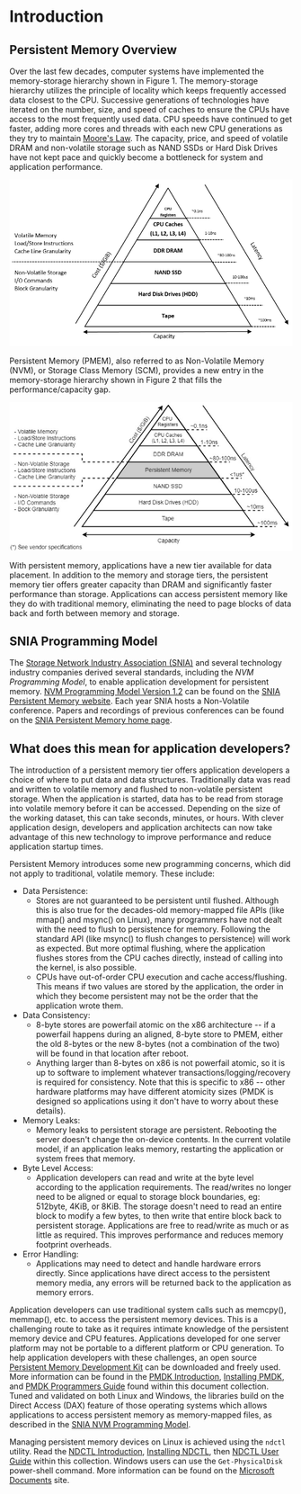 # Introduction

## Persistent Memory Overview

Over the last few decades, computer systems have implemented the memory-storage hierarchy shown in Figure 1. The memory-storage hierarchy utilizes the principle of locality which keeps frequently accessed data closest to the CPU. Successive generations of technologies have iterated on the number, size, and speed of caches to ensure the CPUs have access to the most frequently used data. CPU speeds have continued to get faster, adding more cores and threads with each new CPU generations as they try to maintain [Moore's Law](https://en.wikipedia.org/wiki/Moore's_law). The capacity, price, and speed of volatile DRAM and non-volatile storage such as NAND SSDs or Hard Disk Drives have not kept pace and quickly become a bottleneck for system and application performance.

![Figure 1: Memory Storage Hierarchy](../.gitbook/assets/memory-storage-hierachy-default.png)

Persistent Memory \(PMEM\), also referred to as Non-Volatile Memory \(NVM\), or Storage Class Memory \(SCM\), provides a new entry in the memory-storage hierarchy shown in Figure 2 that fills the performance/capacity gap.

![Figure 2: Memory-Storage Hierarchy with Persistent Memory Tier](../.gitbook/assets/pmem_storage_pyramid.jpg)

With persistent memory, applications have a new tier available for data placement. In addition to the memory and storage tiers, the persistent memory tier offers greater capacity than DRAM and significantly faster performance than storage. Applications can access persistent memory like they do with traditional memory, eliminating the need to page blocks of data back and forth between memory and storage.

## SNIA Programming Model

The [Storage Network Industry Association \(SNIA\)](http://www.snia.org) and several technology industry companies derived several standards, including the _NVM Programming Model_, to enable application development for persistent memory. [NVM Programming Model Version 1.2](https://www.snia.org/sites/default/files/technical_work/final/NVMProgrammingModel_v1.2.pdf) can be found on the [SNIA Persistent Memory website](https://www.snia.org/PM). Each year SNIA hosts a Non-Volatile conference. Papers and recordings of previous conferences can be found on the [SNIA Persistent Memory home page](https://www.snia.org/PM).

## What does this mean for application developers?

The introduction of a persistent memory tier offers application developers a choice of where to put data and data structures. Traditionally data was read and written to volatile memory and flushed to non-volatile persistent storage. When the application is started, data has to be read from storage into volatile memory before it can be accessed. Depending on the size of the working dataset, this can take seconds, minutes, or hours. With clever application design, developers and application architects can now take advantage of this new technology to improve performance and reduce application startup times.

Persistent Memory introduces some new programming concerns, which did not apply to traditional, volatile memory. These include:

* Data Persistence:
  * Stores are not guaranteed to be persistent until flushed.  Although this is also true for the decades-old memory-mapped file APIs \(like mmap\(\) and msync\(\) on Linux\), many programmers have not dealt with the need to flush to persistence for memory.  Following the standard API \(like msync\(\) to flush changes to persistence\) will work as expected.  But more optimal flushing, where the application flushes stores from the CPU caches directly, instead of calling into the kernel, is also possible.
  * CPUs have out-of-order CPU execution and cache access/flushing.  This means if two values are stored by the application, the order in which they become persistent may not be the order that the application wrote them.  
* Data Consistency:
  * 8-byte stores are powerfail atomic on the x86 architecture -- if a powerfail happens during an aligned, 8-byte store to PMEM, either the old 8-bytes or the new 8-bytes \(not a combination of the two\) will be found in that location after reboot.  
  * Anything larger than 8-bytes on x86 is not powerfail atomic, so it is up to software to implement whatever transactions/logging/recovery is required for consistency.  Note that this is specific to x86 -- other hardware platforms may have different atomicity sizes \(PMDK is designed so applications using it don't have to worry about these details\).
* Memory Leaks:
  * Memory leaks to persistent storage are persistent.  Rebooting the server doesn't change the on-device contents.  In the current volatile model, if an application leaks memory, restarting the application or system frees that memory.
* Byte Level Access:
  * Application developers can read and write at the byte level according to the application requirements.  The read/writes no longer need to be aligned or equal to storage block boundaries, eg: 512byte, 4KiB, or 8KiB.  The storage doesn't need to read an entire block to modify a few bytes, to then write that entire block back to persistent storage.  Applications are free to read/write as much or as little as required.  This improves performance and reduces memory footprint overheads.
* Error Handling:
  * Applications may need to detect and handle hardware errors directly.  Since applications have direct access to the persistent memory media, any errors will be returned back to the application as memory errors.  

Application developers can use traditional system calls such as memcpy\(\), memmap\(\), etc. to access the persistent memory devices. This is a challenging route to take as it requires intimate knowledge of the persistent memory device and CPU features. Applications developed for one server platform may not be portable to a different platform or CPU generation. To help application developers with these challenges, an open source [Persistent Memory Development Kit](http://pmem.io/pmdk/) can be downloaded and freely used. More information can be found in the [PMDK Introduction](what-is-pmdk.md), [Installing PMDK](installing-pmdk/), and [PMDK Programmers Guide](introduction.md) found within this document collection. Tuned and validated on both Linux and Windows, the libraries build on the Direct Access \(DAX\) feature of those operating systems which allows applications to access persistent memory as memory-mapped files, as described in the [SNIA NVM Programming Model](introduction.md#snia-programming-model).

Managing persistent memory devices on Linux is achieved using the `ndctl` utility. Read the [NDCTL Introduction](what-is-ndctl.md), [Installing NDCTL](installing-ndctl.md), then [NDCTL User Guide](https://docs.pmem.io/ndctl-user-guide/) within this collection. Windows users can use the `Get-PhysicalDisk` power-shell command. More information can be found on the [Microsoft Documents](https://docs.microsoft.com/en-us/windows/desktop/persistent-memory-programming-in-windows---nvml-integration) site.



